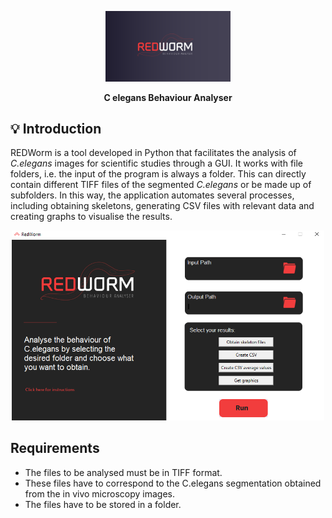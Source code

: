 <p align="center">
  <img width="200" src=/assets/3f.png alt="logo">
  <h1 align="center" style="margin: 0 auto 0 auto;"></h1>
  <h4 align="center" style="margin: 0 auto 0 auto;">C elegans Behaviour Analyser</h4>

## 💡 Introduction
REDWorm is a tool developed in Python that facilitates the analysis of _C.elegans_ images for scientific studies through a GUI. It works with file folders, i.e. the input of the program is always a folder. This can directly contain different TIFF files of the segmented _C.elegans_ or be made up of subfolders. In this way, the application automates several processes, including obtaining skeletons, generating CSV files with relevant data and creating graphs to visualise the results. 
<p align="center">
<img width="500" alt="REDWorm GUI" src=/assets/interfaz.PNG>
</p>

## Requirements
- The files to be analysed must be in TIFF format.
- These files have to correspond to the C.elegans segmentation obtained from the in vivo microscopy images.
- The files have to be stored in a folder.

